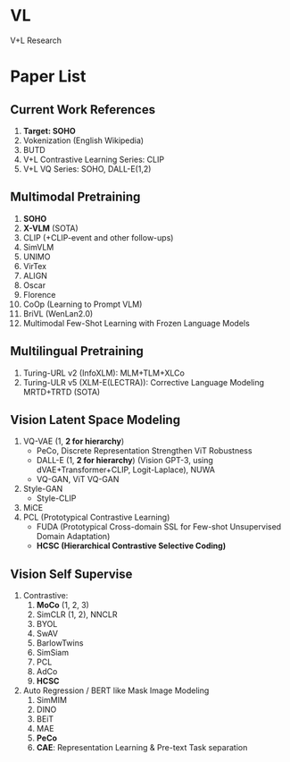 # VL
V+L Research

# Paper List

## Current Work References
1. **Target: SOHO**
2. Vokenization (English Wikipedia)
3. BUTD
4. V+L Contrastive Learning Series: CLIP
5. V+L VQ Series: SOHO, DALL-E(1,2)

## Multimodal Pretraining
1. **SOHO** 
2. **X-VLM** (SOTA)
3. CLIP (+CLIP-event and other follow-ups)
4. SimVLM
5. UNIMO 
6. VirTex
7. ALIGN 
8. Oscar 
9. Florence
10. CoOp (Learning to Prompt VLM)
11. BriVL (WenLan2.0)
12. Multimodal Few-Shot Learning with Frozen Language Models 

## Multilingual Pretraining 
1. Turing-URL v2 (InfoXLM): MLM+TLM+XLCo
2. Turing-ULR v5 (XLM-E(LECTRA)): Corrective Language Modeling MRTD+TRTD (SOTA)
  
## Vision Latent Space Modeling
1. VQ-VAE (1, **2 for hierarchy**)
	* PeCo, Discrete Representation Strengthen ViT Robustness
	* DALL-E (1, **2 for hierarchy**) (Vision GPT-3, using dVAE+Transformer+CLIP, Logit-Laplace), NUWA
	* VQ-GAN, ViT VQ-GAN
2. Style-GAN 
	* Style-CLIP
4. MiCE
6. PCL (Prototypical Contrastive Learning)
	* FUDA (Prototypical Cross-domain SSL for Few-shot Unsupervised Domain Adaptation) 
	* **HCSC (Hierarchical Contrastive Selective Coding)**
 
 ## Vision Self Supervise 
1. Contrastive:
	1. **MoCo** (1, 2, 3)
	2. SimCLR (1, 2), NNCLR
	3. BYOL
	4. SwAV
	5. BarlowTwins
	6. SimSiam
	7. PCL
	8. AdCo
	9. **HCSC**
2. Auto Regression / BERT like Mask Image Modeling
	1. SimMIM
	2. DINO
	3. BEiT
	4. MAE
	5. **PeCo**
	6. **CAE**: Representation Learning & Pre-text Task separation
